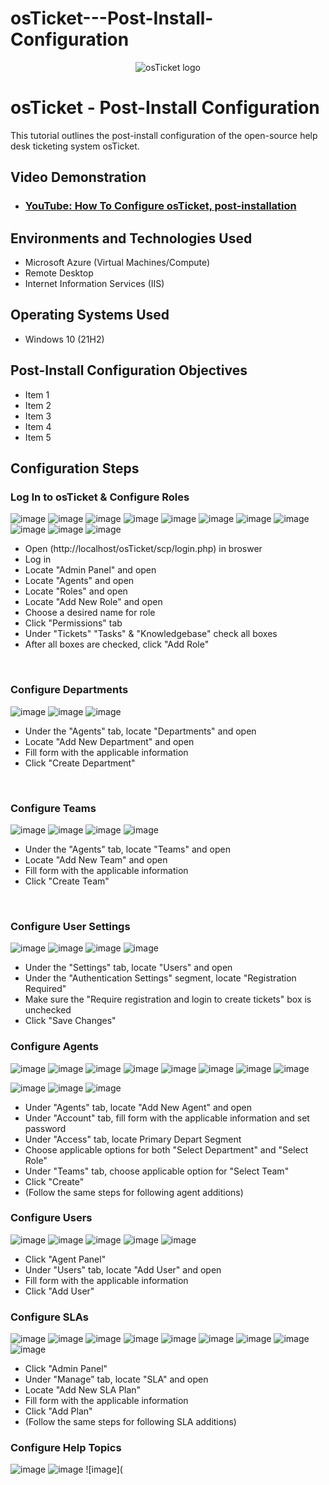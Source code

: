 # osTicket---Post-Install-Configuration

<p align="center">
<img src="https://i.imgur.com/Clzj7Xs.png" alt="osTicket logo"/>
</p>

<h1>osTicket - Post-Install Configuration</h1>
This tutorial outlines the post-install configuration of the open-source help desk ticketing system osTicket.<br />


<h2>Video Demonstration</h2>

- ### [YouTube: How To Configure osTicket, post-installation](https://www.youtube.com)

<h2>Environments and Technologies Used</h2>

- Microsoft Azure (Virtual Machines/Compute)
- Remote Desktop
- Internet Information Services (IIS)

<h2>Operating Systems Used </h2>

- Windows 10</b> (21H2)

<h2>Post-Install Configuration Objectives</h2>

- Item 1
- Item 2
- Item 3
- Item 4
- Item 5

<h2>Configuration Steps</h2>

<p>
<h3><strong> Log In to osTicket & Configure Roles </strong></h3>
  
![image](https://github.com/user-attachments/assets/dc9d4ca3-3bbb-4cbf-9bcd-1b401607751a)
![image](https://github.com/user-attachments/assets/3aad4832-1ce2-48a3-9655-baed68d4ec64)
![image](https://github.com/user-attachments/assets/96f70941-9faa-4c77-a4f2-3ee32fda9091)
![image](https://github.com/user-attachments/assets/ff0caf5a-b7de-4dd6-b277-ca9f84f6ab8f)
![image](https://github.com/user-attachments/assets/d73f36c8-751f-409e-aa57-d47fbbe9bbaf)
![image](https://github.com/user-attachments/assets/2358c4c1-403c-4d63-8934-3917e5c2e8fa)
![image](https://github.com/user-attachments/assets/33b662bd-9fcb-4129-af34-504b6fe1a883)
![image](https://github.com/user-attachments/assets/41b0ffe8-dd08-4f52-8e14-e6ba61173043)
![image](https://github.com/user-attachments/assets/e99c6771-8d61-4452-8c77-72fe2f680dd1)
![image](https://github.com/user-attachments/assets/48714453-0f63-412c-8827-e378a2a551fa)
![image](https://github.com/user-attachments/assets/48a75909-8ea7-41f9-8b9e-e655c54e4a27)
 
</p>
<p>
  
* Open (http://localhost/osTicket/scp/login.php) in broswer
* Log in
* Locate "Admin Panel" and open
* Locate "Agents" and open
* Locate "Roles" and open
* Locate "Add New Role" and open
* Choose a desired name for role
* Click "Permissions" tab
* Under "Tickets" "Tasks" & "Knowledgebase" check all boxes
* After all boxes are checked, click "Add Role"

  
</p>
<br />
<h3><strong> Configure Departments </strong></h3>
<p>
  
![image](https://github.com/user-attachments/assets/f37dc7be-3f16-49d3-993a-c840d5792484)
![image](https://github.com/user-attachments/assets/ec71e4bf-a2d4-4c06-8ffc-773d7488570a)
![image](https://github.com/user-attachments/assets/9fcb7fb3-abcf-4d8a-86f9-f5c71fbc8c00)

</p>
<p>
  
* Under the "Agents" tab, locate "Departments" and open
* Locate "Add New Department" and open
* Fill form with the applicable information 
* Click "Create Department"

<br />
<h3><strong> Configure Teams </strong></h3>
<p>
</p>

![image](https://github.com/user-attachments/assets/5163c556-699a-40fe-9e59-ebb084dd2b33)
![image](https://github.com/user-attachments/assets/f3339da7-1329-4d7d-8326-7283f9ce7bcc)
![image](https://github.com/user-attachments/assets/2f1af984-169a-4c6b-a5ca-1216e404a224)
![image](https://github.com/user-attachments/assets/b2008e63-5c73-44fa-9f2a-fb951081b8a5)


<p>

* Under the "Agents" tab, locate "Teams" and open
* Locate "Add New Team" and open
* Fill form with the applicable information 
* Click "Create Team"
</p>
<br />

<h3><strong> Configure User Settings </strong></h3>

![image](https://github.com/user-attachments/assets/e1bc6480-59aa-4b70-a230-f903deb9e002)
![image](https://github.com/user-attachments/assets/4b18c3bf-889f-4e24-82da-16ede3ded6f3)
![image](https://github.com/user-attachments/assets/28c3e677-5774-47fe-91b7-2ab045835125)
![image](https://github.com/user-attachments/assets/13e2e777-cb9c-4f47-bef1-5bc65dffd22b)

* Under the "Settings" tab, locate "Users" and open
* Under the "Authentication Settings" segment, locate "Registration Required"
* Make sure the "Require registration and login to create tickets" box is unchecked
* Click "Save Changes"

<h3><strong> Configure Agents </strong></h3>

![image](https://github.com/user-attachments/assets/7a8fd167-6f0e-4d3c-a38c-ae45acda9522)
![image](https://github.com/user-attachments/assets/05e8df3e-0bda-41b2-8be6-74b33cf432d6)
![image](https://github.com/user-attachments/assets/7a03fd54-5106-4621-9b25-2f9cdc65944b)
![image](https://github.com/user-attachments/assets/e9d2fd27-340b-4b88-9a35-3d5cd649ea4a)
![image](https://github.com/user-attachments/assets/b401b45f-faaa-47bc-83a7-1a7dafb580d9)
![image](https://github.com/user-attachments/assets/a19bb763-4f8b-40d6-b5ce-91ae687d756b)
![image](https://github.com/user-attachments/assets/a6b889f4-9d1a-49ce-aa94-e0ade2ec5c23)
![image](https://github.com/user-attachments/assets/8253700c-5dba-4da8-8aa9-872e1a57915f)

![image](https://github.com/user-attachments/assets/dd5a8e56-2f13-4d9b-b05f-d3b8ed9e4749)
![image](https://github.com/user-attachments/assets/2d16a6ca-792c-4b82-8f58-58bcf270827f)
![image](https://github.com/user-attachments/assets/6c7745a0-a29a-4a51-a5fd-3e78ce7e18e4)


* Under "Agents" tab, locate "Add New Agent" and open
* Under "Account" tab, fill form with the applicable information and set password
* Under "Access" tab, locate Primary Depart Segment
* Choose applicable options for both "Select Department" and "Select Role"
* Under "Teams" tab, choose applicable option for "Select Team"
* Click "Create"
* (Follow the same steps for following agent additions)


<h3><strong> Configure Users </strong></h3>

![image](https://github.com/user-attachments/assets/6d1b67a8-b2ed-41a6-94da-5757b5374e62)
![image](https://github.com/user-attachments/assets/88ab51af-7a21-4da0-9bef-42c0c0135e81)
![image](https://github.com/user-attachments/assets/be3c95e2-c4a5-4bba-ba04-ac47072a4303)
![image](https://github.com/user-attachments/assets/65eeda0f-edcd-43ca-a786-140cef8260d9)
![image](https://github.com/user-attachments/assets/a3582b05-6887-4936-81dd-3dcafeb31d57)

* Click "Agent Panel"
* Under "Users" tab, locate "Add User" and open
* Fill form with the applicable information
* Click "Add User"


<h3><strong> Configure SLAs </strong></h3>

![image](https://github.com/user-attachments/assets/cdbc0deb-7e74-4f92-8a71-15048090517d)
![image](https://github.com/user-attachments/assets/ac37c200-b8d6-4ee3-a611-364d1c292b72)
![image](https://github.com/user-attachments/assets/283dbe4c-6293-4f51-aaa1-a0ebbdd8103c)
![image](https://github.com/user-attachments/assets/92895957-9a0e-4fff-aa17-10561232a429)
![image](https://github.com/user-attachments/assets/dd74ed28-b73c-4470-9845-3d525ce51721)
![image](https://github.com/user-attachments/assets/e1031ed6-c590-4cc6-a168-6f267e3d38bb)
![image](https://github.com/user-attachments/assets/39ca3290-2e71-4554-bd44-b461e4e77c0f)
![image](https://github.com/user-attachments/assets/e02ffbd6-2089-477a-b01b-3dbcc4e7e233)
![image](https://github.com/user-attachments/assets/8fde43cc-1ebe-47e5-81b2-e09bd0c52864)


* Click "Admin Panel"
* Under "Manage" tab, locate "SLA" and open
* Locate "Add New SLA Plan"
* Fill form with the applicable information
* Click "Add Plan"
* (Follow the same steps for following SLA additions)


<h3><strong> Configure Help Topics </strong></h3>

![image](https://github.com/user-attachments/assets/5761019c-5cce-4070-986d-5a4ea8c65853)
![image](https://github.com/user-attachments/assets/027a4a5e-c5fa-48da-a711-4fc63d27cb70)
![image](




